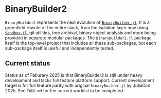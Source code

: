 # BinaryBuilder2

`BinaryBuilder2` represents the next evolution of [`BinaryBuilder.jl`](https://github.com/JuliaPackaging/BinaryBuilder.jl).
It is a greenfield rewrite of the entire stack, from the isolation layer now using [`Sandbox.jl`](https://github.com/staticfloat/Sandbox.jl), git utilities, tree archival, binary object analysis and more being provided in separate modular packages.
The `BinaryBuilder2.jl` package itself is the top-level project that includes all these sub-packages, but each sub-package itself is useful and independently tested.

## Current status

Status as of Feburary 2025 is that BinaryBuilder2 is still under heavy development and lacks full feature platform support.
Current development target is for full feature parity with original `BinaryBuilder.jl` by JuliaCon 2025.
See `TODO.md` for the current worklist to be completed.
